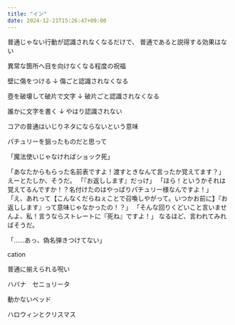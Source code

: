 ```yaml
---
title: "イン"
date: 2024-12-21T15:26:47+09:00
---
```

普通じゃない行動が認識されなくなるだけで、
普通であると説得する効果はない

異常な箇所へ目を向けなくなる程度の祝福


壁に傷をつける
↓
傷ごと認識されなくなる

壺を破壊して破片で文字
↓
破片ごと認識されなくなる

誰かに文字を書く
↓
やはり認識されない






コアの普通はいじりネタにならないという意味

パチュリーを狙ったものだと思って

「魔法使いじゃなければショック死」


「あなたからもらった名前表ですよ！渡すときなんて言ったか覚えてます？」
えーとたしか、そうだ。
「『お返しします』だっけ」
「ほら！というかそれは覚えてるんですか！？名付けたのはやっぱりパチュリー様なんですよ！」
「え、あれって【こんなくだらねぇことで召喚しやがって。いつかお前に】『お返しします』って意味じゃなかったの！？」
「そんな回りくどいこと言いませんよ、私！言うならストレートに『死ね』ですよ！」
なるほど、言われてみればそうだ。


「……あっ、偽名弾きつけてない」


cation


普通に揃えられる呪い


ハバナ　セニョリータ


動かないベッド


ハロウィンとクリスマス
